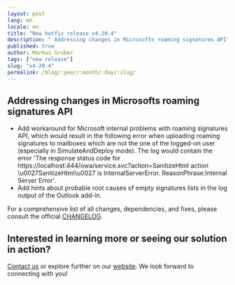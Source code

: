 ```yaml
---
layout: post
lang: en
locale: en
title: "New hotfix release v4.20.4"
description: " Addressing changes in Microsofts roaming signatures API"
published: true
author: Markus Gruber
tags: ["new release"]
slug: "v4-20-4"
permalink: /blog/:year/:month/:day/:slug/
---
```

## Addressing changes in Microsofts roaming signatures API
- Add workaround for Microsoft internal problems with roaming signatures API, which would result in the following error when uploading roaming signatures to mailboxes which are not the one of the logged-on user (especially in SimulateAndDeploy mode). The log would contain the error 'The response status code for https://localhost:444/owa/service.svc?action=SanitizeHtml action \u0027SanitizeHtml\u0027 is InternalServerError. ReasonPhrase:Internal Server Error'.
- Add hints about probable root causes of empty signatures lists in the log output of the Outlook add-in.

For a comprehensive list of all changes, dependencies, and fixes, please consult the official [CHANGELOG](https://github.com/Set-OutlookSignatures/Set-OutlookSignatures/blob/main/docs/CHANGELOG.md).

## Interested in learning more or seeing our solution in action?
[Contact us](/contact/) or explore further on our [website](/). We look forward to connecting with you!